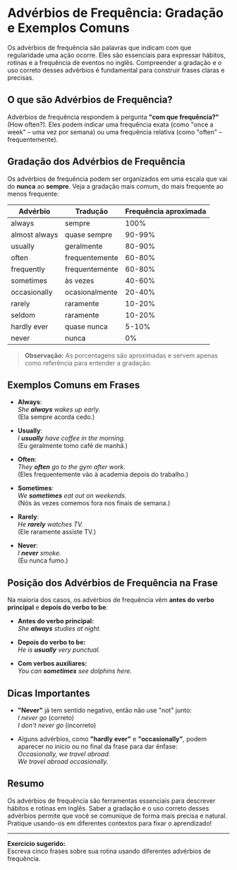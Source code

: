 
# Advérbios de Frequência: Gradação e Exemplos Comuns

Os advérbios de frequência são palavras que indicam com que regularidade uma ação ocorre. Eles são essenciais para expressar hábitos, rotinas e a frequência de eventos no inglês. Compreender a gradação e o uso correto desses advérbios é fundamental para construir frases claras e precisas.

## O que são Advérbios de Frequência?

Advérbios de frequência respondem à pergunta **"com que frequência?"** (How often?). Eles podem indicar uma frequência exata (como "once a week" – uma vez por semana) ou uma frequência relativa (como "often" – frequentemente).

## Gradação dos Advérbios de Frequência

Os advérbios de frequência podem ser organizados em uma escala que vai do **nunca** ao **sempre**. Veja a gradação mais comum, do mais frequente ao menos frequente:

| Advérbio         | Tradução         | Frequência aproximada |
|------------------|------------------|----------------------|
| always           | sempre           | 100%                 |
| almost always    | quase sempre     | 90-99%               |
| usually          | geralmente       | 80-90%               |
| often            | frequentemente   | 60-80%               |
| frequently       | frequentemente   | 60-80%               |
| sometimes        | às vezes         | 40-60%               |
| occasionally     | ocasionalmente   | 20-40%               |
| rarely           | raramente        | 10-20%               |
| seldom           | raramente        | 10-20%               |
| hardly ever      | quase nunca      | 5-10%                |
| never            | nunca            | 0%                   |

> **Observação:** As porcentagens são aproximadas e servem apenas como referência para entender a gradação.

## Exemplos Comuns em Frases

- **Always**:  
  _She **always** wakes up early._  
  (Ela sempre acorda cedo.)

- **Usually**:  
  _I **usually** have coffee in the morning._  
  (Eu geralmente tomo café de manhã.)

- **Often**:  
  _They **often** go to the gym after work._  
  (Eles frequentemente vão à academia depois do trabalho.)

- **Sometimes**:  
  _We **sometimes** eat out on weekends._  
  (Nós às vezes comemos fora nos finais de semana.)

- **Rarely**:  
  _He **rarely** watches TV._  
  (Ele raramente assiste TV.)

- **Never**:  
  _I **never** smoke._  
  (Eu nunca fumo.)

## Posição dos Advérbios de Frequência na Frase

Na maioria dos casos, os advérbios de frequência vêm **antes do verbo principal** e **depois do verbo to be**:

- **Antes do verbo principal:**  
  _She **always** studies at night._

- **Depois do verbo to be:**  
  _He is **usually** very punctual._

- **Com verbos auxiliares:**  
  _You can **sometimes** see dolphins here._

## Dicas Importantes

- **"Never"** já tem sentido negativo, então não use "not" junto:  
  _I never go_ (correto)  
  _I don't never go_ (incorreto)

- Alguns advérbios, como **"hardly ever"** e **"occasionally"**, podem aparecer no início ou no final da frase para dar ênfase:  
  _Occasionally, we travel abroad._  
  _We travel abroad occasionally._

## Resumo

Os advérbios de frequência são ferramentas essenciais para descrever hábitos e rotinas em inglês. Saber a gradação e o uso correto desses advérbios permite que você se comunique de forma mais precisa e natural. Pratique usando-os em diferentes contextos para fixar o aprendizado!

---
**Exercício sugerido:**  
Escreva cinco frases sobre sua rotina usando diferentes advérbios de frequência.
```
